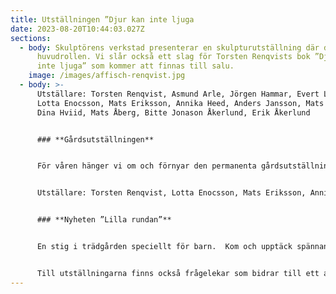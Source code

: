```yaml
---
title: Utställningen ”Djur kan inte ljuga
date: 2023-08-20T10:44:03.027Z
sections:
  - body: Skulptörens verkstad presenterar en skulpturutställning där djuren spelar
      huvudrollen. Vi slår också ett slag för Torsten Renqvists bok ”Djur kan
      inte ljuga” som kommer att finnas till salu.
    image: /images/affisch-renqvist.jpg
  - body: >-
      Utställare: Torsten Renqvist, Asmund Arle, Jörgen Hammar, Evert Lindfors,
      Lotta Enocsson, Mats Eriksson, Annika Heed, Anders Jansson, Mats Lodén,
      Dina Hviid, Mats Åberg, Bitte Jonason Åkerlund, Erik Åkerlund


      ### **Gårdsutställningen**


      För våren hänger vi om och förnyar den permanenta gårdsutställningen


      Utställare: Torsten Renqvist, Lotta Enocsson, Mats Eriksson, Annika Heed, Anders Jansson, Mats Lodén, Dina Hviid, Bitte Jonason Åkerlund, Erik Åkerlund, Mats Åberg  


      ### **Nyheten ”Lilla rundan”** 


      En stig i trädgården speciellt för barn.  Kom och upptäck spännande skulpturer i snåren!


      Till utställningarna finns också frågelekar som bidrar till ett aktivt betraktande i nyfikenhetens tecken!
---
```

